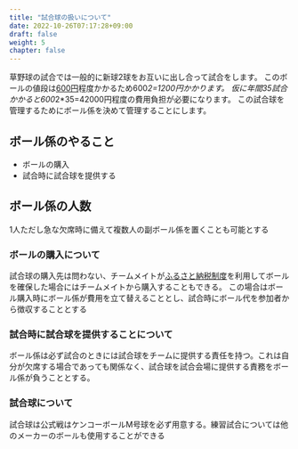 ```yaml
---
title: "試合球の扱いについて"
date: 2022-10-26T07:17:28+09:00
draft: false
weight: 5
chapter: false
---
```


草野球の試合では一般的に新球2球をお互いに出し合って試合をします。
このボールの値段は[600円](https://www.amazon.co.jp/%E3%83%8A%E3%82%AC%E3%82%BB%E3%82%B1%E3%83%B3%E3%82%B3%E3%83%BC-KENKO-%E4%B8%80%E8%88%AC%E3%83%BB%E4%B8%AD%E5%AD%A6%E7%94%9F%E7%94%A8-1%E3%83%80%E3%83%BC%E3%82%B9-MD/dp/B0723H1YP7/ref=sr_1_5?adgrpid=54958900924&gclid=Cj0KCQjwteOaBhDuARIsADBqRegL0dciBeRvX988IAw015ow6ZowWXdqJxsV9hOXNVlGgnQyFqM8DuYaAnF3EALw_wcB&hvadid=618606268074&hvdev=c&hvlocphy=1009343&hvnetw=g&hvqmt=e&hvrand=17060693618409950340&hvtargid=kwd-411163929325&hydadcr=12118_13379318&jp-ad-ap=0&keywords=%E3%82%B1%E3%83%B3%E3%82%B3%E3%83%BC+m%E7%90%83&qid=1666821210&qu=eyJxc2MiOiIxLjYwIiwicXNhIjoiMS41NSIsInFzcCI6IjEuMzAifQ%3D%3D&sr=8-5)程度かかるため600*2=1200円かかります。
仮に年間35試合かかると600*2*35=42000円程度の費用負担が必要になります。
この試合球を管理するためにボール係を決めて管理することにします。

## ボール係のやること
- ボールの購入
- 試合時に試合球を提供する

## ボール係の人数
1人ただし急な欠席時に備えて複数人の副ボール係を置くことも可能とする


### ボールの購入について
試合球の購入先は問わない、チームメイトが[ふるさと納税制度](https://www.furusato-tax.jp/product/detail/12441/5114710)を利用してボールを確保した場合にはチームメイトから購入することもできる。
この場合はボール購入時にボール係が費用を立て替えることとし、試合時にボール代を参加者から徴収することとする

### 試合時に試合球を提供することについて
ボール係は必ず試合のときには試合球をチームに提供する責任を持つ。これは自分が欠席する場合であっても関係なく、試合球を試合会場に提供する責務をボール係が負うこととする。

### 試合球について
試合球は公式戦はケンコーボールM号球を必ず用意する。練習試合については他のメーカーのボールも使用することができる
